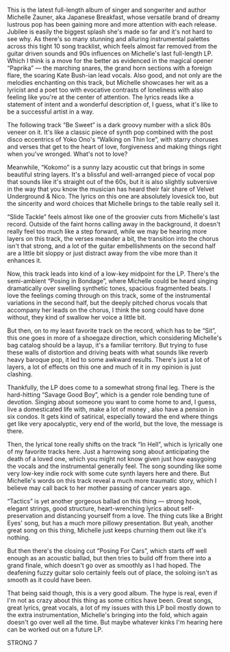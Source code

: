 This is the latest full-length album of singer and songwriter and author Michelle Zauner, aka Japanese Breakfast, whose versatile brand of dreamy lustrous pop has been gaining more and more attention with each release. Jubilee is easily the biggest splash she's made so far and it's not hard to see why. As there's so many stunning and alluring instrumental palettes across this tight 10 song tracklist, which feels almost far removed from the guitar driven sounds and 90s influences on Michelle's last full-length LP. Which I think is a move for the better as evidenced in the magical opener “Paprika” — the marching snares, the grand horn sections with a foreign flare, the soaring Kate Bush-ian lead vocals. Also good, and not only are the melodies enchanting on this track, but Michelle showcases her wit as a lyricist and a poet too with evocative contrasts of loneliness with also feeling like you're at the center of attention. The lyrics reads like a statement of intent and a wonderful description of, I guess, what it's like to be a successful artist in a way.

The following track “Be Sweet” is a dark groovy number with a slick 80s veneer on it. It's like a classic piece of synth pop combined with the post disco eccentrics of Yoko Ono's “Walking on Thin Ice”, with starry choruses and verses that get to the heart of love, forgiveness and making things right when you've wronged. What's not to love?

Meanwhile, “Kokomo” is a sunny lazy acoustic cut that brings in some beautiful string layers. It's a blissful and well-arranged piece of vocal pop that sounds like it's straight out of the 60s, but it is also slightly subversive in the way that you know the musician has heard their fair share of Velvet Underground & Nico. The lyrics on this one are absolutely lovesick too, but the sincerity and word choices that Michelle brings to the table really sell it.

“Slide Tackle” feels almost like one of the groovier cuts from Michelle's last record. Outside of the faint horns calling away in the background, it doesn't really feel too much like a step forward, while we may be hearing more layers on this track, the verses meander a bit, the transition into the chorus isn't that strong, and a lot of the guitar embellishments on the second half are a little bit sloppy or just distract away from the vibe more than it enhances it.

Now, this track leads into kind of a low-key midpoint for the LP. There's the semi-ambient “Posing in Bondage”, where Michelle could be heard singing dramatically over swelling synthetic tones, spacious fragmented beats. I love the feelings coming through on this track, some of the instrumental variations in the second half, but the deeply pitched chorus vocals that accompany her leads on the chorus, I think the song could have done without, they kind of swallow her voice a little bit.

But then, on to my least favorite track on the record, which has to be “Sit”, this one goes in more of a shoegaze direction, which considering Michelle's bag catalog should be a layup, it's a familiar territory. But trying to fuse these walls of distortion and driving beats with what sounds like reverb heavy baroque pop, it led to some awkward results. There's just a lot of layers, a lot of effects on this one and much of it in my opinion is just clashing.

Thankfully, the LP does come to a somewhat strong final leg. There is the hard-hitting “Savage Good Boy”, which is a gender role bending tune of devotion. Singing about someone you want to come home to and, I guess, live a domesticated life with, make a lot of money , also have a pension in six condos. It gets kind of satirical, especially toward the end where things get like very apocalyptic, very end of the world, but the love, the message is there.

Then, the lyrical tone really shifts on the track “In Hell”, which is lyrically one of my favorite tracks here. Just a harrowing song about anticipating the death of a loved one, which you might not know given just how easygoing the vocals and the instrumental generally feel. The song sounding like some very low-key indie rock with some cute synth layers here and there. But Michelle's words on this track reveal a much more traumatic story, which I believe may call back to her mother passing of cancer years ago.

“Tactics” is yet another gorgeous ballad on this thing — strong hook, elegant strings, good structure, heart-wrenching lyrics about self-preservation and distancing yourself from a love. The thing cuts like a Bright Eyes' song, but has a much more pillowy presentation. But yeah, another great song on this thing, Michelle just keeps churning them out like it's nothing.

But then there's the closing cut “Posing For Cars”, which starts off well enough as an acoustic ballad, but then tries to build off from there into a grand finale, which doesn't go over as smoothly as I had hoped. The deafening fuzzy guitar solo certainly feels out of place, the soloing isn't as smooth as it could have been.

That being said though, this is a very good album. The hype is real, even if I'm not as crazy about this thing as some critics have been. Great songs, great lyrics, great vocals, a lot of my issues with this LP boil mostly down to the extra instrumentation, Michelle's bringing into the fold, which again doesn't go over well all the time. But maybe whatever kinks I'm hearing here can be worked out on a future LP.

STRONG 7
